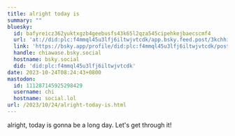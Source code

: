 ```yaml
---
title: alright today is
summary: ""
bluesky:
  id: bafyreicz362yuktxgzb4geebusfs43k65l2qza545cipehkejbaecscmf4
  url: 'at://did:plc:f4mmql45u3lfj6iltwjvtcdk/app.bsky.feed.post/3kchhitz2k72o'
  link: 'https://bsky.app/profile/did:plc:f4mmql45u3lfj6iltwjvtcdk/post/3kchhitz2k72o'
  handle: chiawase.bsky.social
  hostname: bsky.social
  did: 'did:plc:f4mmql45u3lfj6iltwjvtcdk'
date: 2023-10-24T08:24:43+0800
mastodon:
  id: 111287145925298429
  username: chi
  hostname: social.lol
url: /2023/10/24/alright-today-is.html
---
```


alright, today is gonna be a long day. Let's get through it!

